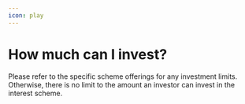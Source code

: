 ```yaml
---
icon: play
---
```


# How much can I invest?

Please refer to the specific scheme offerings for any investment limits. Otherwise, there is no limit to the amount an investor can invest in the interest scheme.
